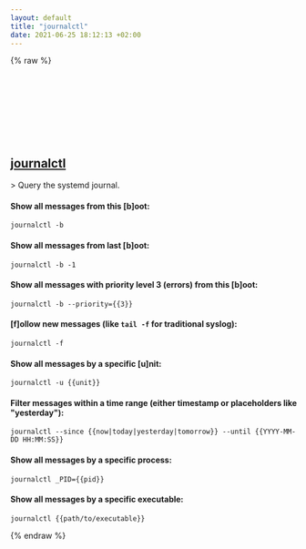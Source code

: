 ```yaml
---
layout: default
title: "journalctl"
date: 2021-06-25 18:12:13 +02:00
---
```

{% raw %}
<h2 id="journalctl">
  <a href="/en/linux/journalctl.html">journalctl</a> <a href="#journalctl"><svg class="icon">
    <use href="/assets/images/unicode_sprite.svg#link" />
  </svg></a>
</h2>
> Query the systemd journal.

#### Show all messages from this [b]oot:
```shell
journalctl -b
```
#### Show all messages from last [b]oot:
```shell
journalctl -b -1
```
#### Show all messages with priority level 3 (errors) from this [b]oot:
```shell
journalctl -b --priority={{3}}
```
#### [f]ollow new messages (like `tail -f` for traditional syslog):
```shell
journalctl -f
```
#### Show all messages by a specific [u]nit:
```shell
journalctl -u {{unit}}
```
#### Filter messages within a time range (either timestamp or placeholders like "yesterday"):
```shell
journalctl --since {{now|today|yesterday|tomorrow}} --until {{YYYY-MM-DD HH:MM:SS}}
```
#### Show all messages by a specific process:
```shell
journalctl _PID={{pid}}
```
#### Show all messages by a specific executable:
```shell
journalctl {{path/to/executable}}
```
{% endraw %}